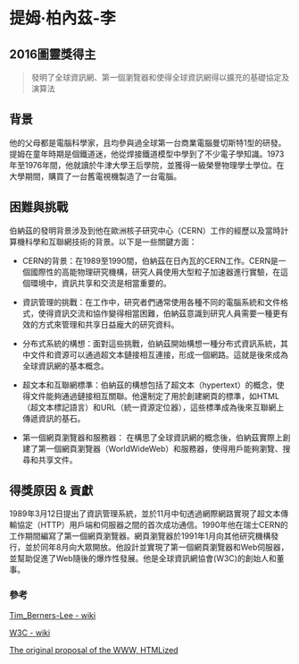# 提姆·柏內茲-李
## 2016圖靈獎得主
> 發明了全球資訊網、第一個瀏覽器和使得全球資訊網得以擴充的基礎協定及演算法
## 背景
他的父母都是電腦科學家，且均參與過全球第一台商業電腦曼切斯特1型的研發。提姆在童年時期是個鐵道迷，他從焊接鐵道模型中學到了不少電子學知識。1973年至1976年間，他就讀於牛津大學王后學院，並獲得一級榮譽物理學士學位。在大學期間，購買了一台舊電視機製造了一台電腦。

## 困難與挑戰
伯納茲的發明背景涉及到他在歐洲核子研究中心（CERN）工作的經歷以及當時計算機科學和互聯網技術的背景。以下是一些關鍵方面：
* CERN的背景：在1989至1990間，伯納茲在日內瓦的CERN工作。CERN是一個國際性的高能物理研究機構，研究人員使用大型粒子加速器進行實驗，在這個環境中，資訊共享和交流是相當重要的。

* 資訊管理的挑戰：在工作中，研究者們通常使用各種不同的電腦系統和文件格式，使得資訊交流和協作變得相當困難，伯納茲意識到研究人員需要一種更有效的方式來管理和共享日益龐大的研究資料。
* 分布式系統的構想：面對這些挑戰，伯納茲開始構想一種分布式資訊系統，其中文件和資源可以通過超文本鏈接相互連接，形成一個網路。這就是後來成為全球資訊網的基本概念。
* 超文本和互聯網標準：伯納茲的構想包括了超文本（hypertext）的概念，使得文件能夠通過鏈接相互關聯。他還制定了用於創建網頁的標準，如HTML（超文本標記語言）和URL（統一資源定位器），這些標準成為後來互聯網上傳遞資訊的基石。
* 第一個網頁瀏覽器和服務器： 在構思了全球資訊網的概念後，伯納茲實際上創建了第一個網頁瀏覽器（WorldWideWeb）和服務器，使得用戶能夠瀏覽、搜尋和共享文件。

## 得獎原因 & 貢獻
1989年3月12日提出了資訊管理系統，並於11月中旬透過網際網路實現了超文本傳輸協定（HTTP）用戶端和伺服器之間的首次成功通信。1990年他在瑞士CERN的工作期間編寫了第一個網頁瀏覽器。網頁瀏覽器於1991年1月向其他研究機構發行，並於同年8月向大眾開放。他設計並實現了第一個網頁瀏覽器和Web伺服器，並幫助促進了Web隨後的爆炸性發展。他是全球資訊網協會(W3C)的創始人和董事。

### 參考
[Tim_Berners-Lee - wiki](https://en.wikipedia.org/wiki/Tim_Berners-Lee)

[W3C - wiki](https://en.wikipedia.org/wiki/World_Wide_Web_Consortium)

[The original proposal of the WWW, HTMLized](https://www.w3.org/History/1989/proposal.html)